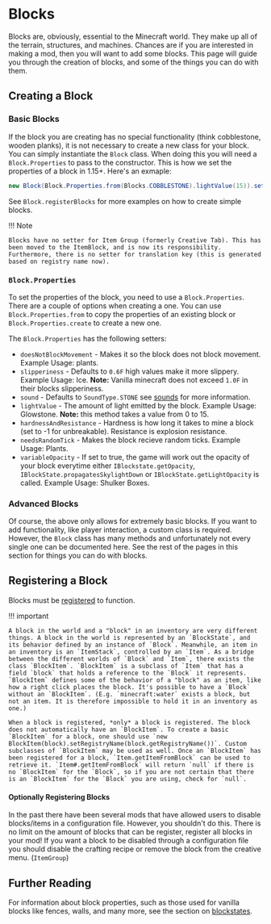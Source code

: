 Blocks
======

Blocks are, obviously, essential to the Minecraft world. They make up all of the terrain, structures, and machines. Chances are if you are interested in making a mod, then you will want to add some blocks. This page will guide you through the creation of blocks, and some of the things you can do with them.

Creating a Block
----------------

### Basic Blocks

If the block you are creating has no special functionality (think cobblestone, wooden planks), it is not necessary to create a new class for your block. You can simply instantiate the `Block` class. When doing this you will need a `Block.Properties` to pass to the constructor. This is how we set the properties of a block in 1.15+. Here's an exmaple:

```java
new Block(Block.Properties.from(Blocks.COBBLESTONE).lightValue(15)).setRegistryName("mymod:myblock");
```

See `Block.registerBlocks` for more examples on how to create simple blocks.

!!! Note

    Blocks have no setter for Item Group (formerly Creative Tab). This has been moved to the ItemBlock, and is now its responsibility. Furthermore, there is no setter for translation key (this is generated based on registry name now).

### `Block.Properties`
To set the properties of the block, you need to use a `Block.Properties`. There are a couple of options when creating a one. You can use `Block.Properties.from` to copy the properties of an existing block or `Block.Properties.create` to create a new one.

The `Block.Properties` has the following setters:

  - `doesNotBlockMovement` - Makes it so the block does not block movement. Example Usage: plants.
  - `slipperiness` - Defaults to `0.6F` high values make it more slippery. Example Usage: Ice. **Note:** Vanilla minecraft does not exceed `1.0F` in their blocks slipperiness.
  - `sound` - Defaults to `SoundType.STONE` see [sounds][] for more information.
  - `lightValue` - The amount of light emitted by the block. Example Usage: Glowstone. **Note:** this method takes a value from 0 to 15.
  - `hardnessAndResistance` - Hardness is how long it takes to mine a block (set to -1 for unbreakable). Resistance is explosion resistance.
  - `needsRandomTick` - Makes the block recieve random ticks. Example Usage: Plants.
  - `variableOpacity` - If set to true, the game will work out the opacity of your block everytime either `IBlockstate.getOpacity`, `IBlockState.propagatesSkylightDown` or `IBlockState.getLightOpacity` is called. Example Usage: Shulker Boxes.

### Advanced Blocks

Of course, the above only allows for extremely basic blocks. If you want to add functionality, like player interaction, a custom class is required. However, the `Block` class has many methods and unfortunately not every single one can be documented here. See the rest of the pages in this section for things you can do with blocks.

Registering a Block
-------------------

Blocks must be [registered][registering] to function.

!!! important

    A block in the world and a "block" in an inventory are very different things. A block in the world is represented by an `BlockState`, and its behavior defined by an instance of `Block`. Meanwhile, an item in an inventory is an `ItemStack`, controlled by an `Item`. As a bridge between the different worlds of `Block` and `Item`, there exists the class `BlockItem`. `BlockItem` is a subclass of `Item` that has a field `block` that holds a reference to the `Block` it represents. `BlockItem` defines some of the behavior of a "block" as an item, like how a right click places the block. It's possible to have a `Block` without an `BlockItem`. (E.g. `minecraft:water` exists a block, but not an item. It is therefore impossible to hold it in an inventory as one.)

    When a block is registered, *only* a block is registered. The block does not automatically have an `BlockItem`. To create a basic `BlockItem` for a block, one should use `new BlockItem(block).setRegistryName(block.getRegistryName())`. Custom subclasses of `BlockItem` may be used as well. Once an `BlockItem` has been registered for a block, `Item.getItemFromBlock` can be used to retrieve it. `Item#.getItemFromBlock` will return `null` if there is no `BlockItem` for the `Block`, so if you are not certain that there is an `BlockItem` for the `Block` you are using, check for `null`.

#### Optionally Registering Blocks

In the past there have been several mods that have allowed users to disable blocks/items in a configuration file. However, you shouldn't do this. There is no limit on the amount of blocks that can be register, register all blocks in your mod! If you want a block to be disabled through a configuration file you should disable the crafting recipe or remove the block from the creative menu. (`ItemGroup`)

Further Reading
---------------

For information about block properties, such as those used for vanilla blocks like fences, walls, and many more, see the section on [blockstates][].

[sounds]: ../effects/sounds.md
[registering]: ../concepts/registries.md#methods-for-registering
[blockstates]: states.md
